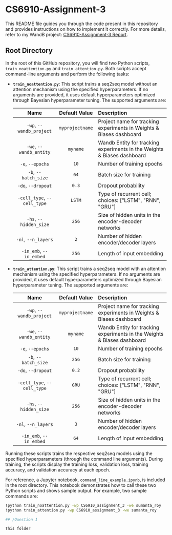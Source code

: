 # CS6910-Assignment-3

This README file guides you through the code present in this repository and provides instructions on how to implement it correctly. For more details, refer to my WandB project: [CS6910-Assignment-3 Report](https://wandb.ai/sumanta_roy/CS6910_assignment_3/reports/CS6910-Assignment-3--Vmlldzo3OTI0ODcx).

## Root Directory

In the root of this GitHub repository, you will find two Python scripts, `train_noattention.py` and `train_attention.py`. Both scripts accept command-line arguments and perform the following tasks:

- **`train_noattention.py`**: This script trains a seq2seq model without an attention mechanism using the specified hyperparameters. If no arguments are provided, it uses default hyperparameters optimized through Bayesian hyperparameter tuning. The supported arguments are:

  | Name | Default Value | Description |
  | :---: | :-------------: | :----------- |
  | `-wp`, `--wandb_project` | `myprojectname` | Project name for tracking experiments in Weights & Biases dashboard |
  | `-we`, `--wandb_entity` | `myname` | Wandb Entity for tracking experiments in the Weights & Biases dashboard |
  | `-e`, `--epochs` | `10` | Number of training epochs |
  | `-b`, `--batch_size` | `64` | Batch size for training |
  | `-do`, `--dropout` | `0.3` | Dropout probability |
  | `-cell_type`, `--cell_type` | `LSTM` | Type of recurrent cell; choices: ["LSTM", "RNN", "GRU"] |
  | `-hs`, `--hidden_size` | `256` | Size of hidden units in the encoder-decoder networks |
  | `-nl`, `--n_layers` | `2` | Number of hidden encoder/decoder layers |
  | `-in_emb`, `--in_embed` | `256` | Length of input embedding |

- **`train_attention.py`**: This script trains a seq2seq model with an attention mechanism using the specified hyperparameters. If no arguments are provided, it uses default hyperparameters optimized through Bayesian hyperparameter tuning. The supported arguments are:

  | Name | Default Value | Description |
  | :---: | :-------------: | :----------- |
  | `-wp`, `--wandb_project` | `myprojectname` | Project name for tracking experiments in Weights & Biases dashboard |
  | `-we`, `--wandb_entity` | `myname` | Wandb Entity for tracking experiments in the Weights & Biases dashboard |
  | `-e`, `--epochs` | `10` | Number of training epochs |
  | `-b`, `--batch_size` | `256` | Batch size for training |
  | `-do`, `--dropout` | `0.2` | Dropout probability |
  | `-cell_type`, `--cell_type` | `GRU` | Type of recurrent cell; choices: ["LSTM", "RNN", "GRU"] |
  | `-hs`, `--hidden_size` | `256` | Size of hidden units in the encoder-decoder networks |
  | `-nl`, `--n_layers` | `3` | Number of hidden encoder/decoder layers |
  | `-in_emb`, `--in_embed` | `64` | Length of input embedding |

Running these scripts trains the respective seq2seq models using the specified hyperparameters (through the command line arguments). During training, the scripts display the training loss, validation loss, training accuracy, and validation accuracy at each epoch. 

For reference, a Jupyter notebook, `command_line_example.ipynb`, is included in the root directory. This notebook demonstrates how to call these two Python scripts and shows sample output. For example, two sample commands are:

```bash
!python train_noattention.py -wp CS6910_assignment_3 -we sumanta_roy
!python train_attention.py -wp CS6910_assignment_3 -we sumanta_roy

## /Question 1

This folder

